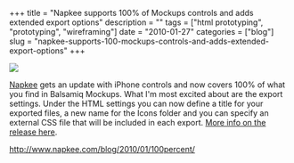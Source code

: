 +++
title = "Napkee supports 100% of Mockups controls and adds extended export options"
description = ""
tags = ["html prototyping", "prototyping", "wireframing"]
date = "2010-01-27"
categories = ["blog"]
slug = "napkee-supports-100-mockups-controls-and-adds-extended-export-options"
+++



  <div class="notebook-screenshot"><a href="http://www.napkee.com/blog/2010/01/100percent/"><img src="//konigi.com/media/bluga/wt4b604c01cf6fe_large.jpg"/></a></div><p><a href="http://napkee.com/">Napkee</a> gets an update with iPhone controls and now covers 100% of what you find in Balsamiq Mockups. What I'm most excited about are the export settings. Under the HTML settings you can now define a title for your exported files, a new name for the Icons folder and you can specify an external CSS file that will be included in each export. <a href="http://www.napkee.com/blog/2010/01/100percent/">More info on the release here</a>.</p>

    
  <a href="http://www.napkee.com/blog/2010/01/100percent/">http://www.napkee.com/blog/2010/01/100percent/</a>
